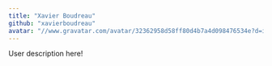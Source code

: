 ```yaml
---
title: "Xavier Boudreau"
github: "xavierboudreau"
avatar: "//www.gravatar.com/avatar/32362958d58ff80d4b7a4d098476534e?d=identicon"
---
```


User description here!
